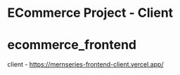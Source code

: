 # ECommerce Project - Client

# ecommerce_frontend

client - https://mernseries-frontend-client.vercel.app/
